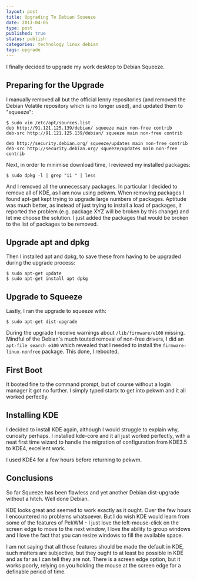 ```yaml
--- 
layout: post 
title: Upgrading To Debian Squeeze
date: 2011-04-05
type: post 
published: true 
status: publish
categories: technology linux debian
tags: upgrade
---
```


I finally decided to upgrade my work desktop to Debian Squeeze.

Preparing for the Upgrade
-------------------------

I manually removed all but the official lenny repositories (and removed
the Debian Volatile repository which is no longer used), and updated
them to "squeeze":

    $ sudo vim /etc/apt/sources.list
    deb http://91.121.125.139/debian/ squeeze main non-free contrib
    deb-src http://91.121.125.139/debian/ squeeze main non-free contrib

    deb http://security.debian.org/ squeeze/updates main non-free contrib
    deb-src http://security.debian.org/ squeeze/updates main non-free contrib

Next, in order to minimise download time, I reviewed my installed
packages:

    $ sudo dpkg -l | grep "ii " | less

And I removed all the unnecessary packages. In particular I decided to
remove all of KDE, as I am now using pekwm. When removing packages I
found apt-get kept trying to upgrade large numbers of packages. Aptitude
was much better, as instead of just trying to install a load of
packages, it reported the problem (e.g. package XYZ will be broken by
this change) and let me choose the solution. I just added the packages
that would be broken to the list of packages to be removed.

Upgrade apt and dpkg
--------------------

Then I installed apt and dpkg, to save these from having to be upgraded
during the upgrade process:

    $ sudo apt-get update
    $ sudo apt-get install apt dpkg

Upgrade to Squeeze
------------------

Lastly, I ran the upgrade to squeeze with:

    $ sudo apt-get dist-upgrade

During the upgrade I receive warnings about `/lib/firmware/e100`
missing. Mindful of the Debian's much touted removal of non-free
drivers, I did an `apt-file search e100` which revealed that I needed to
install the `firmware-linux-nonfree` package. This done, I rebooted.

First Boot
----------

It booted fine to the command prompt, but of course without a login
manager it got no further. I simply typed startx to get into pekwm and
it all worked perfectly.

Installing KDE
--------------

I decided to install KDE again, although I would struggle to explain
why, curiosity perhaps. I installed kde-core and it all just worked
perfectly, with a neat first time wizard to handle the migration of
configuration from KDE3.5 to KDE4, excellent work.

I used KDE4 for a few hours before returning to pekwm.

Conclusions
-----------

So far Squeeze has been flawless and yet another Debian dist-upgrade
without a hitch. Well done Debian.

KDE looks great and seemed to work exactly as it ought. Over the few
hours I encountered no problems whatsoever. But I do wish KDE would
learn from some of the features of PekWM - I just love the
left-mouse-click on the screen edge to move to the next window, I love
the ability to group windows and I love the fact that you can resize
windows to fill the available space.

I am not saying that all those features should be made the default in
KDE, such matters are subjective, but they ought to at least be possible
in KDE and as far as I can tell they are not. There is a screen edge
option, but it works poorly, relying on you holding the mouse at the
screen edge for a definable period of time.


